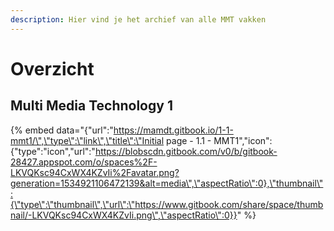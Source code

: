 ```yaml
---
description: Hier vind je het archief van alle MMT vakken
---
```


# Overzicht

## Multi Media Technology 1

{% embed data="{\"url\":\"https://mamdt.gitbook.io/1-1-mmt1/\",\"type\":\"link\",\"title\":\"Initial page - 1.1 - MMT1\",\"icon\":{\"type\":\"icon\",\"url\":\"https://blobscdn.gitbook.com/v0/b/gitbook-28427.appspot.com/o/spaces%2F-LKVQKsc94CxWX4KZvIi%2Favatar.png?generation=1534921106472139&alt=media\",\"aspectRatio\":0},\"thumbnail\":{\"type\":\"thumbnail\",\"url\":\"https://www.gitbook.com/share/space/thumbnail/-LKVQKsc94CxWX4KZvIi.png\",\"aspectRatio\":0}}" %}



